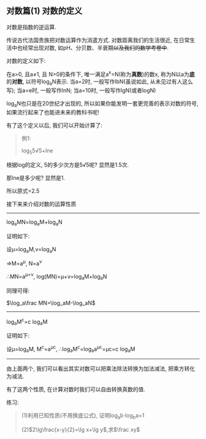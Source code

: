 ## 对数篇(1) 对数的定义
<script 
  src="https://cdn.bootcss.com/mathjax/2.7.5/MathJax.js?config=TeX-MML-AM_CHTML"></script>
对数是指数的逆运算. 

传说古代法国贵族把对数运算作为消遣方式. 对数距离我们的生活很近, 在日常生活中也经常出现对数, 如pH、分贝数、半衰期~~以及我们的数学考卷中~~.

对数的定义如下:

在a>0, 且a≠1, 且 N>0的条件下, 唯一满足a<sup>x</sup>=N(称为**真数**)的数x, 称为N以a为**底**的**对数**, 以符号log<sub>a</sub>N表示. 当a=2时, 一般写作lbN(虽说如此, 从未见过有人这么写); 当a=e时, 一般写作lnN; 当a=10时, 一般写作lgN(或者logN)

log<sub>a</sub>N也只是在20世纪才出现的, 所以如果你能发明一套更完善的表示对数的符号, 如果流行起来了也能进未来的教科书呢!

有了这个定义以后, 我们可以开始计算了:

> 例1:
>
> log<sub>5</sub>5√5+lne

根据log的定义, 5的多少次方是5√5呢? 显然是1.5次.

那lne是多少呢? 显然是1.

所以原式=2.5

接下来来介绍对数的运算性质

---

 log<sub>a</sub>MN=log<sub>a</sub>M+log<sub>a</sub>N

证明如下:

设μ=log<sub>a</sub>M,ν=log<sub>a</sub>N

=>M=a<sup>μ</sup>, N=a<sup>ν</sup>

∴MN=a<sup>μ+ν</sup>, log(MN)=μ+ν=log<sub>a</sub>M+log<sub>a</sub>N

同理可得:

$\log_a\frac MN=\log_aM-\log_aN$

---

 log<sub>a</sub>M<sup>c</sup>=c log<sub>a</sub>M

证明如下:

设μ=log<sub>a</sub>M, M<sup>c</sup>=a<sup>μc</sup>, ∴log<sub>a</sub>M<sup>c</sup>=log<sub>a</sub>a<sup>μc</sup>=μc=c log<sub>a</sub>M

---

由上面两个, 我们可以看出其实对数可以把乘法除法转换为加法减法, 把乘方转化为减法.

有了这两个性质, 在计算对数时我们可以自由转换真数的值.

练习:

> (1)利用已知性质(不用换底公式), 证明log<sub>a</sub>b·log<sub>b</sub>a=1
>
> (2)$2\lg\frac{x-y}{2}=\lg x+\lg y$,求$\frac xy$




